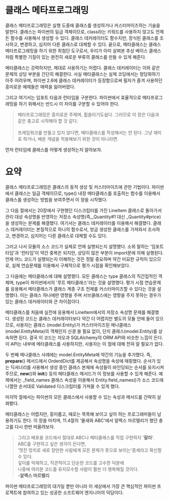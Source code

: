 # 클래스 메타프로그래밍

클래스 메타프로그래밍은 실행 도중에 클래스를 생성하거나 커스터마이즈하는 기술을 말한다. 클래스는 파이썬의 일급 객체이므로, class라는 키워드를 사용하지 않고도 언제든 함수를 사용해서 생성할 수 있다. 클래스 데커레이터도 함수지만, 장식된 클래스를 조사하고, 변경하고, 심지어 다른 클래스로 대체할 수 있다. 끝으로, 메타클래스는 클래스 메타프로그래밍을 하기 위한 최첨단 도구로서, 우리가 이미 살펴본 추상 베이스 클래스처럼 특별한 기질이 있는 완전히 새로운 부류의 클래스를 만들 수 있게 해준다.

메타클래스는 강력하지만, 제대로 사용하기는 어렵다. 클래스 데커레이터는 이와 같은 문제의 상당 부분을 간단히 해결한다. 사실 메타클래스는 실제 코딩에서는 정당화하기 아주 어려우며, 파이썬 2.6에 클래스 데커레이터가 등장함으로써 필자가 즐겨 사용하던 흥미로운 예제들은 매력을 잃어버렸다.

그리고 여기서는 임포트 타음과 런타임을 구분한다. 파이썬에서 효율적으로 메타프로그래밍을 하기 위해서는 반드시 이 차이를 구분할 수 있어야 한다.
> 메타프로그래밍은 흥미로운 주제며, 휩쓸리기도쉽다. 그러므로 이 장은 다음과 같은 충고로 시작해야 할 것 같다. </br></br>프레임워크를 만들고 있지 않다면, 메타클래스를 작성해서는 안 된다. 그냥 재미로 하거나, 배운 개념을 적용해보기 위한 것이 아니라면.

먼저 런타임에 클래스를 어떻게 생성하는지 알아보자.

# 요약
클래스 메타프로그래밍은 클래스의 동적 생성 및 커스터마이즈에 관한 기법이다. 파이썬에서 클래스는 일급 객체이므로, type() 내장 메타클래스를 호출하는 함수를 이용해서 클래스를 생성하는 방법을 보여주면서 이 장을 시작했다.

그 다음 절에서는 20장에서 구현했던 디스크립터를 가진 LineItem 클래스로 돌아가서 관리 대상 속성명을 반영하는 저장소 속성명(즉,_Quantity#1 대신 _Quantity#price)을 생성하는 문제를 해결했다. 여기서는 클래스 데커레이터를 이용해서 해결했다. 클래스 데커레이터는 본질적으로 하나의 함수로서, 방금 생성한 클래스를 가져와서 조사하고, 변경하고, 심지어는 다른 클래스로 대체할 수도 있다.

그러고 나서 모듈의 소스 코드가 실제로 언제 실행되는지 설명했다. 소위 말하는 '임포트 타임'과 '런타임'이 약간 중복은 되지만, 상당히 많은 부분이 import문에 의해 실행된다. 언제 어느 코드가 실행되는지 이해하는 것은 정말 중요하며 약간 미묘한 규칙이 있으므로, 실제 연습문제를 이용해서 구체적으로 평가 시점을 확인해보았다.

그 다음에는 메타클래스에 대해 설명했다. 모든 클래스는 type 클래스의 직간접적인 객체며, type이 파이썬에서의 '루트 메타클래스'라는 것을 설명했다. 평가 시점 연습문제를 응용해서 메타클래스가 클래스 계층 구조 전체를 커스터마이즈할 수 있다는 것을 설명했다. 이는 클래스 하나에만 영향을 주며 서브클래스에는 영향을 주지 못하는 경우가 있는 클래스 데커레이터와 큰 차이점이다.

메타클래스를 처음에 실전에 응용해서 LineItem에서의 저장소 속성명 문제를 해결했다. 생성된 코드는 클래스 데커레이터보다 약간 더 어렵지만 별도의 모듈 안에 들어 있으므로, 사용자는 클래스 (model.Entity)가 커스터마이즈된 메나클래스(model.EntityMeta)의 객체인지 신경 쓸 필요 없이, 단지 클래스(model.Entity)를 상속하면 된다. 결국 이 코드는 자오과 SQLAlchemy의 ORM API와 비슷한 느낌이 든다. 이 API는 내부에 메타클래스를 사용하지만, 사용자는 이 점에 대해 전혀 알 필요가 없다.

두 번째 메나클래스 사례에는 model.EntityMeta에 약간의 기능을 추가했다. 즉, __prepare__() 메서드에서 OrderdDict를 제공해서 속성명을 속성에 매핑했다. 순서가 있는 딕셔너리를 사용해서 생성 중인 클래스 본체에 속성들이 바인딩되는 순서를 유지시켜주므로, __new__()와 __init__() 등의 메타클래스 메서드가 이 정보를 사용할 수 있게 해준다. 예제에서는 _field_names 클래스 속성을 이용해서 Entity.field_names()가 소스 코드에 나열한 순서대로 Validated 디스크립터를 가져올 수 있게 했다.

마지막 절에서는 파이썬의 모든 클래스에서 사용할 수 있는 속성과 메서드를 간략히 살펴봤다.

메타클래스는 어렵지만, 흥미롭고, 때로는 똑똑해 보이고 싶어 하는 프로그래머들이 남용하기도 한다. 이 장을 마치며, 11.4절의 '물새와 ABC'에서 알렉스 마르텔리가 했던 충고를 다시 한번 떠올려보자.
> 그리고 배포용 코드에서 절대로 ABC나 메타클래스를 직접 구현하지 '**말라**'.</br>ABC를 구현하고 싶은 생각이 든다면,</br>'멋진 망치로 새로 장만한 사람에게 모든 문제가 못으로 보이는'증세라고 확신할 수 있다.</br>깊이를 억제하고, 직관적이고 단순한 코드를 고수한 덕분에</br>나중에 여러분 코드를 유지모수할 사람이 훨씬 더 행복해질 것이다.</br>**-알렉스 마르텔리**

파이썬 메타프로그래밍의 대가일 뿐만 아니라 이 세상에서 가장 큰 핵심적인 파이썬 프로젝트에 참여하고 있는 성공한 소프트웨어 엔지니어의 덕담이다.